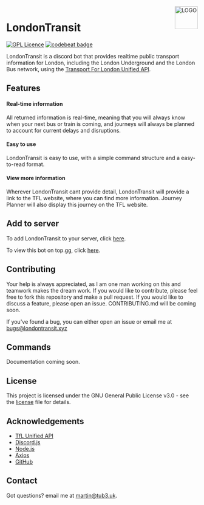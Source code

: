 <a href="https://londontransit.xyz">
    <img src="https://tub3.uk/londontransit.xyz/assets/images/botlogo.svg" alt="LOGO" title="LondonTransit" align="right" height="60"/>
</a>


# LondonTransit

[![GPL Licence](https://badges.frapsoft.com/os/gpl/gpl.svg?v=103)](https://opensource.org/licenses/GPL-3.0/)
[![codebeat badge](https://codebeat.co/badges/4db1b9fd-e976-4203-93be-671952d6f00f)](https://codebeat.co/projects/github-com-t-ub3-londontransit-main)

LondonTransit is a discord bot that provides realtime public transport information for London, including the London Underground and the London Bus network, using the [Transport For London Unified API](https://api-portal.tfl.gov.uk/).

## Features

#### Real-time information

All returned information is real-time, meaning that you will always know when your next bus or train is coming, and journeys will always be planned to account for current delays and disruptions.

#### Easy to use

LondonTransit is easy to use, with a simple command structure and a easy-to-read format.

#### View more information

Wherever LondonTransit cant provide detail, LondonTransit will provide a link to the TFL website, where you can find more information. Journey Planner will also display this journey on the TFL website.

## Add to server

To add LondonTransit to your server, click [here](https://discord.com/oauth2/authorize?client_id=1109170357568557156&permissions=517543939136&scope=bot%20applications.commands).

To view this bot on top.gg, click [here](https://top.gg/bot/1109170357568557156).

## Contributing

Your help is always appreciated, as I am one man working on this and teamwork makes the dream work. If you would like to contribute, please feel free to fork this repository and make a pull request. If you would like to discuss a feature, please open an issue. CONTRIBUTING.md will be coming soon.

If you've found a bug, you can either open an issue or email me at [bugs@londontransit.xyz](mailto:bugs@londontransit.xyz)

## Commands

Documentation coming soon.

## License

This project is licensed under the GNU General Public License v3.0 - see the [license](LICENSE) file for details.

## Acknowledgements

-   [TfL Unified API](https://api-portal.tfl.gov.uk/)
-   [Discord.js](https://discord.js.org/#/)
-   [Node.js](https://nodejs.org/en/)
-   [Axios](https://axios-http.com/)
-   [GitHub](https://github.co.uk/)

## Contact

Got questions? email me at [martin@tub3.uk](mailto:martin@tub3.uk).




